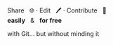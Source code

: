 
<div class="has-text-centered">

  <p class="is-size-4 mb-2">
    <span class="mx-4">
      Share &nbsp;
      🌐
    </span>
    ·
    <span class="mx-4">
      Edit &nbsp;
      🖊️
    </span>
    ·
    <span class="mx-4">
      Contribute &nbsp;
      👥
    </span>
    <br>
    <b>easily</b>
    &nbsp; & &nbsp;
    <b>for free</b>
  </p>

  <!-- <p class="is-size-4 has-text-weight-bold mb-2">
    <span class="has-text-weight-normal is-size-5">
      in <i>open data</i>
    </span>
  </p> -->

  <p class="is-italic mt-4 has-text-grey-light">
    with Git... but without minding it
  </p>

</div>

<!-- GITRIBUTE - contribute with GIT ...but without minding it-->
<!--  ... but without having to use Github or Gitlab  -->
